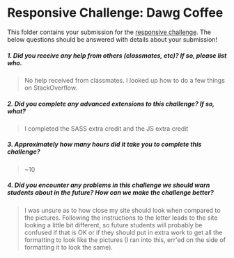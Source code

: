 # Responsive Challenge: Dawg Coffee

This folder contains your submission for the [responsive challenge](http://faculty.washington.edu/joelross/courses/info343/#/challenges/responsive). The below questions should be answered with details about your submission!


##### 1. Did you receive any help from others (classmates, etc)? If so, please list who. #####
> No help received from classmates. I looked up how to do a few things on StackOverflow.

##### 2. Did you complete any advanced extensions to this challenge? If so, what? #####
> I completed the SASS extra credit and the JS extra credit

##### 3. Approximately how many hours did it take you to complete this challenge? #####
> ~10

##### 4. Did you encounter any problems in this challenge we should warn students about in the future? How can we make the challenge better? #####
> I was unsure as to how close my site should look when compared to the pictures. Following the instructions to the letter leads to the site looking a little bit different, so future students will probably be confused if that is OK or if they should put in extra work to get all the formatting to look like the pictures (I ran into this, err'ed on the side of formatting it to look the same).

